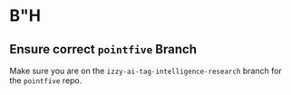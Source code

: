 # B"H


## Ensure correct `pointfive` Branch

Make sure you are on the `izzy-ai-tag-intelligence-research` branch for the `pointfive` repo.